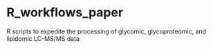 # R_workflows_paper
 R scripts to expedite the processing of glycomic, glycoproteomic, and lipidomic LC-MS/MS data
